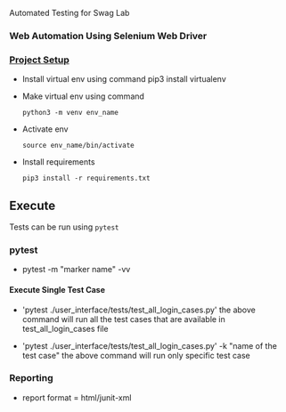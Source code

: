 Automated Testing for Swag Lab
### Web Automation Using Selenium Web Driver

 
### [Project Setup](https://docs.qameta.io/setup)

- Install virtual env using command
      pip3 install virtualenv

- Make virtual env using command

      python3 -m venv env_name

- Activate env

      source env_name/bin/activate
   
- Install requirements

      pip3 install -r requirements.txt

           
## Execute
Tests can be run using `pytest`

### pytest

- pytest -m "marker name" -vv

#### Execute Single Test Case 
- 'pytest ./user_interface/tests/test_all_login_cases.py'
the above command will run all the test cases that are available in test_all_login_cases file

- 'pytest ./user_interface/tests/test_all_login_cases.py' -k "name of the test case"
the above command will run only specific test case

### Reporting
- report format = html/junit-xml
